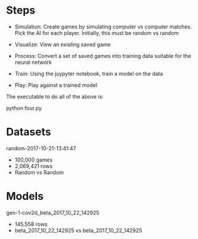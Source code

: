 


# Steps

- Simulation: Create games by simulating computer vs computer matches.  Pick the AI for each player.  Initially, this must be random vs random

- Visualize: View an existing saved game

- Process: Convert a set of saved games into training data suitable for the neural network

- Train: Using the juypyter notebook, train a model on the data

- Play: Play against a trained model


The executable to do all of the above is:

python four.py



# Datasets

random-2017-10-21-13:41:47
- 100,000 games
- 2,069,421 rows
- Random vs Random



# Models

gen-1-cov2d_beta_2017_10_22_142925

- 145,558 rows
- beta_2017_10_22_142925 vs beta_2017_10_22_142925
